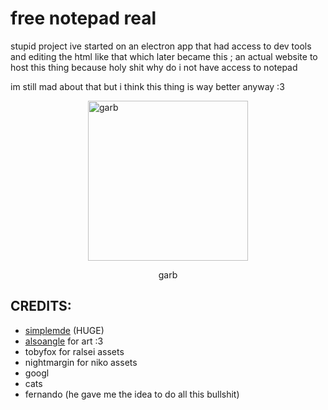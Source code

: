 # free notepad real
stupid project ive started on an electron app that had access to dev tools and editing the html like that which later became this ; an actual website to host this thing because holy shit why do i not have access to notepad

im still mad about that but i think this thing is way better anyway :3

<img src="https://github.com/Cookiaria/otorrinolaringologia/blob/main/assets/garb.png?raw=true" alt="garb" style="display: block; margin: auto; width:256px">
<div style="display: block; margin: auto; text-align:center;"><p>garb</p></div>

## CREDITS:
- [simplemde](https://github.com/sparksuite/simplemde-markdown-editor) (HUGE)
- [alsoangle](https://bsky.app/profile/alsoangle.bsky.social) for art :3
- tobyfox for ralsei assets
- nightmargin for niko assets
- googl
- cats
- fernando (he gave me the idea to do all this bullshit)